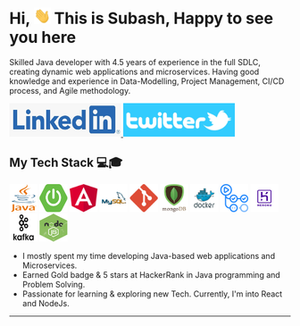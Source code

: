 <h1>Hi, <img src="https://raw.githubusercontent.com/ABSphreak/ABSphreak/master/gifs/Hi.gif" width="30px"> This is Subash, Happy to see you here</h1>
 
<p>
  Skilled Java developer with 4.5 years of experience in the full SDLC, creating dynamic web applications and microservices. Having good knowledge and experience in Data-Modelling, Project Management, CI/CD process, and Agile methodology.
</p> 
<p align="left">
    <a href="https://www.linkedin.com/in/subashchandar-s-53b50011b"> <img src="https://github.com/subishsubash/readme-images/blob/master/social%20network%20logos/LinkedIn-1.jpg?raw=true" width=200" height="60"> </a>
    <a href="https://twitter.com/subash12396"> <img src="https://github.com/subishsubash/readme-images/blob/master/social%20network%20logos/twitter-1.jpg?raw=true" width=200" height="60"> </a>
</P>

<h2>My Tech Stack 💻🎓 </h2>

<p align="left">
  <img src="https://github.com/subishsubash/readme-images/blob/master/stack%20logos/java-1.png?raw=true" width="50" height="50" title="Java">
  <img src="https://github.com/subishsubash/readme-images/blob/master/stack%20logos/spring-boot.png?raw=true" width="50" height="50" title="Spring-boot">
  <img src="https://github.com/subishsubash/readme-images/blob/master/stack%20logos/angular-2.jpg?raw=true" width="50" height="50" title="Angular">
  <img src="https://github.com/subishsubash/readme-images/blob/master/stack%20logos/mysql.png?raw=true" width="50" height="50" title="mysql">
  <img src="https://github.com/subishsubash/readme-images/blob/master/stack%20logos/git.png?raw=true" width="50" height="50" title="git">    
  <img src="https://github.com/subishsubash/readme-images/blob/master/stack%20logos/mongodb-1.png?raw=true" width="50" height="50" title="git">
  <img src="https://github.com/subishsubash/readme-images/blob/master/stack%20logos/docker.png?raw=true" width="50" height="50" title="Docker">
  <img src="https://github.com/subishsubash/readme-images/blob/master/stack%20logos/github_action.png?raw=true" width="50" height="50" title="Github-action">
  <img src="https://github.com/subishsubash/readme-images/blob/master/stack%20logos/heroku.png?raw=true" width="50" height="50" title="Heroku">
  <img src="https://github.com/subishsubash/readme-images/blob/master/stack%20logos/kafka-2.jpg?raw=true" width="50" height="50" title="Kafka">
  <img src="https://github.com/subishsubash/readme-images/blob/master/stack%20logos/nodejs.png?raw=true" width="50" height="50" title="Nodejs">
</p>

* I mostly spent my time developing Java-based web applications and Microservices.
* Earned Gold badge & 5 stars at HackerRank in Java programming and Problem Solving.
* Passionate for learning & exploring new Tech. Currently, I'm into React and NodeJs.

---




